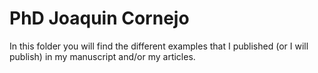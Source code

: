 # PhD Joaquin Cornejo
In this folder you will find the different examples that I published (or I will publish) in my manuscript and/or my articles.  